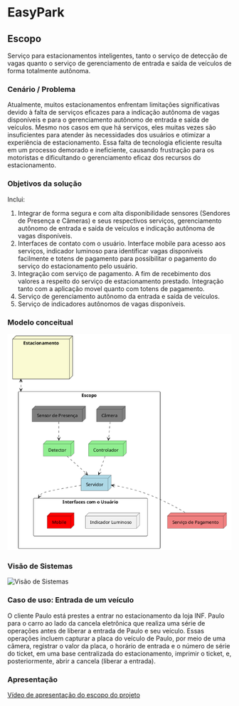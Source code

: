 # EasyPark
## Escopo
Serviço para estacionamentos inteligentes, tanto o serviço de detecção de 
vagas quanto o serviço de gerenciamento de entrada e saída de veículos de 
forma totalmente autônoma. 

### Cenário / Problema
Atualmente, muitos estacionamentos enfrentam limitações significativas devido à falta de serviços eficazes para a indicação autônoma de vagas disponíveis e para o gerenciamento autônomo de entrada e saída de veículos. Mesmo nos casos em que há serviços, eles muitas vezes são insuficientes para atender às necessidades dos usuários e otimizar a experiência de estacionamento. Essa falta de tecnologia eficiente resulta em um processo demorado e ineficiente, causando frustração para os motoristas e dificultando o gerenciamento eficaz dos recursos do estacionamento.

### Objetivos da solução
Inclui:
1. Integrar de forma segura e com alta disponibilidade sensores (Sendores de Presença e Câmeras) e seus respectivos serviços, gerenciamento autônomo de entrada e saída de veículos e indicação autônoma de vagas disponíveis.
2. Interfaces de contato com o usuário. Interface mobile para acesso aos serviços, indicador luminoso para identificar vagas disponíveis facilmente e totens de pagamento para possibilitar o pagamento do serviço do estacionamento pelo usuário. 
3. Integração com serviço de pagamento. A fim de recebimento dos valores a respeito do serviço de estacionamento prestado. Integração tanto com a aplicação movel quanto com totens de pagamento.
4. Serviço de gerenciamento autônomo da entrada e saída de veículos.
5. Serviço de indicadores autônomos de vagas disponíveis.    

### Modelo conceitual 
![escopo-conceitual](imagens/escopo-conceitual.png)

### Visão de Sistemas
![Visão de Sistemas](imagens/Visão%20de%20Sistemas.drawio.png)

### Caso de uso: Entrada de um veículo
O cliente Paulo está prestes a entrar no estacionamento da loja INF. Paulo para o carro ao lado da cancela eletrônica que realiza uma série de operações antes de liberar a entrada de Paulo e seu veículo. Essas operações incluem capturar a placa do veículo de Paulo, por meio de uma câmera, registrar o valor da placa, o horário de entrada e o número de série do ticket, em uma base centralizada do estacionamento, imprimir o ticket, e, posteriormente, abrir a cancela (liberar a entrada). 

### Apresentação 
[Vídeo de apresentação do escopo do projeto](https://drive.google.com/file/d/1sEWrQXcwfz3eq_hUq61phkcs8Gcy-TOY/view?usp=sharing)

